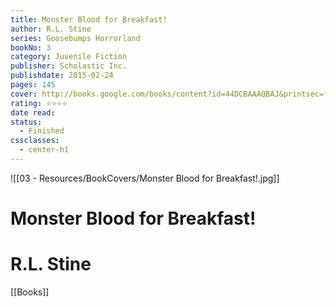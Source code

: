 ```yaml
---
title: Monster Blood for Breakfast!
author: R.L. Stine
series: Goosebumps Horrorland
bookNo: 3
category: Juvenile Fiction
publisher: Scholastic Inc.
publishdate: 2015-02-24
pages: 145
cover: http://books.google.com/books/content?id=44DCBAAAQBAJ&printsec=frontcover&img=1&zoom=1&edge=curl&source=gbs_api
rating: ⭐⭐⭐⭐
date read: 
status:
  - Finished
cssclasses:
  - center-h1
---
```

![[03 - Resources/BookCovers/Monster Blood for Breakfast!.jpg]]
# Monster Blood for Breakfast!
# R.L. Stine




[[Books]]